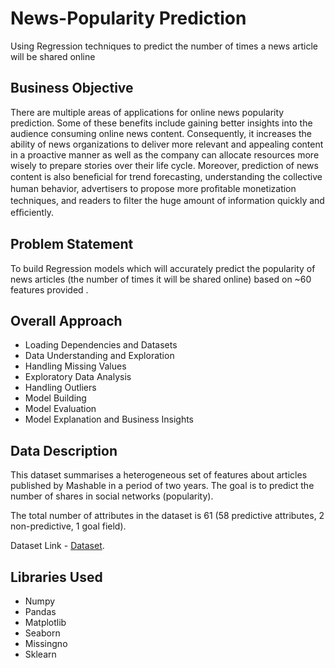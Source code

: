 # News-Popularity Prediction 
Using Regression techniques to predict the number of times a news article will be shared online 

## Business Objective 
There are multiple areas of applications for online news popularity prediction. Some of these benefits include gaining better insights into the audience consuming online news content. Consequently, it increases the ability of news organizations to deliver more relevant and appealing content in a proactive manner as well as the company can allocate resources more wisely to prepare stories over their life cycle. Moreover, prediction of news content is also beneﬁcial for trend forecasting, understanding the collective human behavior, advertisers to propose more proﬁtable monetization techniques, and readers to ﬁlter the huge amount of information quickly and efﬁciently.

## Problem Statement 
To build Regression models which will accurately predict the popularity of news articles (the number of times it will be shared online) based on ~60 features provided . 


## Overall Approach 

* Loading Dependencies and Datasets 
* Data Understanding and Exploration 
* Handling Missing Values 
* Exploratory Data Analysis 
* Handling Outliers
* Model Building 
* Model Evaluation
* Model Explanation and Business Insights 

## Data Description 
This dataset summarises a heterogeneous set of features about articles published by Mashable in a period of two years. The goal is to predict the number of shares in social networks (popularity).

The total number of attributes in the dataset is 61 (58 predictive attributes, 2 non-predictive, 1 goal field).


Dataset Link - [Dataset](https://www.kaggle.com/competitions/ml-lab-ii-c33/data).

## Libraries Used 
* Numpy
* Pandas
* Matplotlib
* Seaborn
* Missingno
* Sklearn
